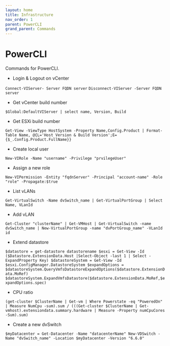 ```yaml
---
layout: home
title: Infrastructure
nav_order: 1
parent: PowerCLI
grand_parent: Commands
---
```


PowerCLI
=======

Commands for PowerCLI.

- Login & Logout on vCenter

`Connect-VIServer- Server FQDN server`
`Disconnect-VIServer -Server FQDN server`

- Get vCenter build number

`$Global:DefaultVIServer | select name, Version, Build`

- Get ESXi build number

`Get-View -ViewType HostSystem -Property Name,Config.Product | Format-Table Name, @{L='Host Version & Build Version';E={$_.Config.Product.FullName}}`

- Create local user

`New-VIRole -Name "username" -Privilege "prvilegeUser"`

- Assign a new role

`New-VIPermission -Entity "fqdnServer" -Principal "account-name" -Role "role" -Propagate:$true`

- List vLANs

`Get-VirtualSwitch -Name dvSwitch_name | Get-VirtualPortGroup | Select Name, VLanId`

- Add vLAN

`Get-Cluster "clusterName" | Get-VMHost | Get-VirtualSwitch -name dvSwitch_name | New-VirtualPortGroup -name "dvPortGroup_name" -VLanId id`

- Extend datastore

`$datastore = get-datastore datastorename
$esxi = Get-View -Id ($Datastore.ExtensionData.Host |Select-Object -last 1 | Select -ExpandProperty Key)
$datastoreSystem = Get-View -Id $esxi.ConfigManager.DatastoreSystem
$expandOptions = $datastoreSystem.QueryVmfsDatastoreExpandOptions($datastore.ExtensionData.MoRef)
$datastoreSystem.ExpandVmfsDatastore($datastore.ExtensionData.MoRef,$expandOptions.spec)`

- CPU ratio

`(get-cluster $ClusterName | Get-vm | Where Powerstate -eq "PoweredOn" | Measure NumCpu -sum).sum / (((Get-cluster $ClusterName | Get-vmhost).extensiondata.summary.hardware | Measure -Property numCpuCores -Sum).sum)`

- Create a new dvSwitch

`$myDatacenter = Get-Datacenter -Name "datacenterName"
New-VDSwitch -Name "dvSwitch_name" -Location $myDatacenter -Version "6.6.0"`
